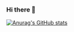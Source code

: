 ### Hi there 👋
[![Anurag's GitHub stats](https://github-readme-stats.vercel.app/api?username=n-yuzuto)](https://github.com/n-yuzuto/github-readme-stats)

<!--
**n-yuzuto/n-yuzuto** is a ✨ _special_ ✨ repository because its `README.md` (this file) appears on your GitHub profile.

Here are some ideas to get you started:

- 🔭 I’m currently working on ...
- 🌱 I’m currently learning ...
- 👯 I’m looking to collaborate on ...
- 🤔 I’m looking for help with ...
- 💬 Ask me about ...
- 📫 How to reach me: ...
- 😄 Pronouns: ...
- ⚡ Fun fact: ...
-->
